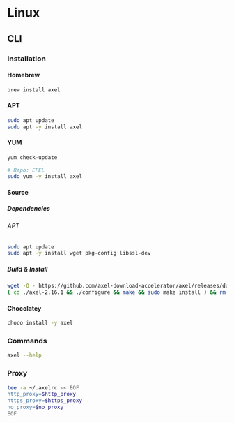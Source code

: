 # Linux

## CLI

### Installation

#### Homebrew

```sh
brew install axel
```

#### APT

```sh
sudo apt update
sudo apt -y install axel
```

#### YUM

```sh
yum check-update

# Repo: EPEL
sudo yum -y install axel
```

#### Source

##### Dependencies

###### APT

```sh
sudo apt update
sudo apt -y install wget pkg-config libssl-dev
```

##### Build & Install

```sh
wget -O - https://github.com/axel-download-accelerator/axel/releases/download/v2.16.1/axel-2.16.1.tar.gz | tar -xz
( cd ./axel-2.16.1 && ./configure && make && sudo make install ) && rm -r ./axel-2.16.1
```

#### Chocolatey

```sh
choco install -y axel
```

### Commands

```sh
axel --help
```

### Proxy

```sh
tee -a ~/.axelrc << EOF
http_proxy=$http_proxy
https_proxy=$https_proxy
no_proxy=$no_proxy
EOF
```
